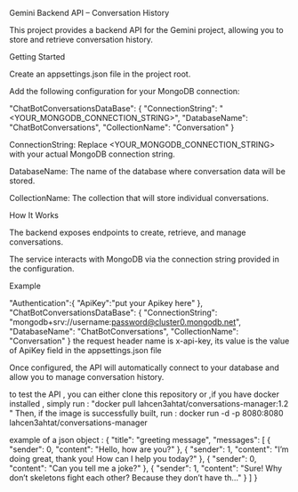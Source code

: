 Gemini Backend API – Conversation History

This project provides a backend API for the Gemini project, allowing you to store and retrieve conversation history.

Getting Started

Create an appsettings.json file in the project root.

Add the following configuration for your MongoDB connection:

"ChatBotConversationsDataBase": {
"ConnectionString": "<YOUR_MONGODB_CONNECTION_STRING>",
"DatabaseName": "ChatBotConversations",
"CollectionName": "Conversation"
}


ConnectionString: Replace <YOUR_MONGODB_CONNECTION_STRING> with your actual MongoDB connection string.

DatabaseName: The name of the database where conversation data will be stored.

CollectionName: The collection that will store individual conversations.

How It Works

The backend exposes endpoints to create, retrieve, and manage conversations.

The service interacts with MongoDB via the connection string provided in the configuration.

Example

"Authentication":{
"ApiKey":"put your Apikey here"
},
"ChatBotConversationsDataBase": {
"ConnectionString": "mongodb+srv://username:password@cluster0.mongodb.net", 
"DatabaseName": "ChatBotConversations",
"CollectionName": "Conversation"
}
the request header name is x-api-key, its value is the value of ApiKey field in the appsettings.json file 

Once configured, the API will automatically connect to your database and allow you to manage conversation history.

to test the API , you can either clone this repository or ,if you have docker installed , simply run :
"docker pull lahcen3ahtat/conversations-manager:1.2 " 
Then, if the image is successfully built, run :
docker run -d -p 8080:8080 lahcen3ahtat/conversations-manager 

example of a json object :
{
"title": "greeting message",
"messages": [
{
"sender": 0,
"content": "Hello, how are you?"
},
{
"sender": 1,
"content": "I’m doing great, thank you! How can I help you today?"
},
{
"sender": 0,
"content": "Can you tell me a joke?"
},
{
"sender": 1,
"content": "Sure! Why don’t skeletons fight each other? Because they don’t have th…"
}
]
}

